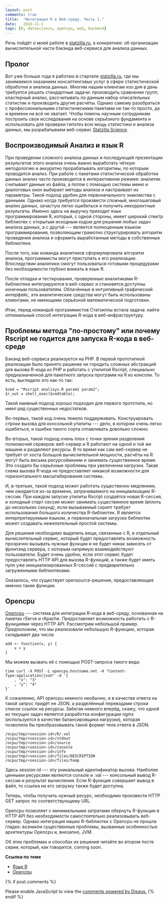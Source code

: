 ```yaml
---
layout: post
comments: true
title:  "Интеграция R в Web-среду. Часть 1."
date:   2016-11-1
tags: [R, datascience, opencpu, web, backend]
---
```


Речь пойдёт о моей работе в [statzilla.ru](http://statzilla.ru/), а конкретнее: 
об организации вычислительной части бэкэнда веб-сервиса для анализа данных. 

## Пролог

Вот уже больше года я работаю в стартапе [statzilla.ru](http://statzilla.ru/), где
мы занимаемся оказанием консалтинговых 
услуг в сфере статистической обработки и анализа данных. Многим нашим 
клиентам изо дня в день требуется решать стандартные задачи: производить 
сравнение групп, кластерный анализ, рассчитывать по данным набор описательных 
статистик и производить другие расчёты. Однако самому разобраться с 
профессиональными статистическими пакетами не так-то просто, да и времени на всё 
не хватает. Чтобы помочь научным сотрудникам построить свои исследования на основе 
серьёзного фундамента и использовать для проверки гипотез всю мощь статистики и
анализа данных, мы разрабатываем веб-сервис [Statzilla Science](online.statzilla.ru).       

## Воспроизводимый Анализ и язык R

При проведении сложного анализа данных и последующей презентации результатов 
этого анализа очень важно выработать чёткую методологию и аккуратно прорабатывать 
алгоритмы, по которым проводится анализ. При работе с пакетами статистической 
обработки данных анализ часто производится в интерактивном режиме: аналитик 
считывает данные из файла, а потом с помощью системы меню и диалоговых окон 
выбирает методы анализа и настраивает их параметры. Такой подход удобен для 
первоначального знакомства с данными. Однако когда требуется произвести сложный, 
многошаговый анализ данных, зачастую легко ошибиться и получить некорректные 
результаты. Именно здесь на выручку приходит язык программирования R, который, с 
одной стороны, имеет широкий спектр библиотек с открытым исходным кодом для решения 
любых задач анализа данных, а с другой --- является полноценным языком программирования, 
позволяющим грамотно структурировать алгоритм проведения анализа и оформить 
выработанные методы в собственные библиотеки.          

После того, как команда аналитиков сформулировала алгоритм анализа, программисты 
могут приступать к его реализации. Впоследствии аналитики смогут пользоваться 
готовыми процедурами без необходимости глубоко вникать в язык R.

После отладки и тестирования, проверенные аналитиками R-библиотеки интегрируются 
в веб-сервис и становятся доступны конечным пользователям. Облачённые в интуитивный 
графический интерфейс, эти аналитические средства могут быть использованы клиентами, 
не имеющими серьёзной математической подготовки. 

Итак, перед командой программистов Статзиллы встала задача: найти оптимальный 
способ интеграции R-кода в веб-инфраструктуру. 

## Проблемы метода "по-простому" или почему Rscript не годится для запуска R-кода в веб-среде

Бэкэнд веб-сервиса реализуется на PHP. В первой прототипной реализации 
было принято решение не городить сложных абстракций для вызова R-кода из PHP 
и работать с утилитой Rscript, специально предназначенной 
для пакетного запуска программ на R из консоли. То есть, выглядело это как-то так: 

```
$cmd = "Rscript analisys.R param1 param2";
$r_out = shell_exec($cmdtable);
```

Такой наивный подход хорошо подходил для первого прототипа, но имел ряд
существенных недостатков. 

Во-первых, такой код очень тяжело поддерживать. Конструировать строки вызова для 
консольной утилиты --- дело, в котором очень легко ошибиться, и ошибки такого сорта 
отлавливать довольно сложно. 

Во-вторых, такой подход очень плох с точки зрения разделения полномочий серверов:
веб-сервер и R работают на одной и той же машине и разделяют ресурсы. В то время 
как сам веб-сервер не требует от хоста большой вычислительной мощности, расчёты 
на R могут быть весьма ресурсоёмкими и занимать существенное время.   
Это создало бы серьёзные проблемы при увеличении нагрузки. Такая схема вызова 
R-кода не предоставляет никакой возможности для горизонтального масштабирования 
системы. 

И, в-третьих, такой подход может работать существенно медленнее, чем ожидается
из-за времени, затрачиваемого на инициализацию R-сессии. При каждом запуске 
утилиты Rscript создаётся новая R-сессия, и холодный старт сессии может занимать
существенное время (вплоть до нескольких секунд), если вызываемый скрипт требует 
использования большого количества R-библиотек. R является интерпретируемым языком, 
и первоначальная загрузка библиотек может создавать нежелательный простой системы.

Для решения необходимо выделить вещи, связанные с R, в отдельный вычислительный 
сервис, который будет предоставлять возможность прозрачно вызывать нужные функции 
и не будет никак зависеть от фронтэнд сервера, с которым напрямую взаимодействуют    
пользователи. Будет очень удобно, если этот сервис будет предоставлять HTTP API 
для вызова R-функций, а также будет иметь пулл уже инициализированных R-сессий с 
предварительно загруженными библиотеками. 

Оказалось, что существует opensource-решение, предоставляющее именно такие функции.

## Opencpu

[Opencpu](https://www.opencpu.org/) --- система для интеграции R-кода в веб-среду, 
основанная на пакетах rServe и rApache. Предоставляет возможность работать с 
R-функциями через HTTP API. Рассмотрим небольшой пример. Предположим, что мы
реализовали небольшую R-функцию, которая складывает два числа: 

```
add <- function(x, y) {
    x + y
}
``` 

Мы можем вызвать её с помощью POST-запроса такого вида: 

```
time curl -X POST -L opencpu.hostname.net -H "Content-Type:application/json" -d '{
    , "x": "3"
    , "y": "4"
}'
```

К сожалению, API opencpu немного необычно, и в качестве ответа на такой запрос 
придёт не JSON, а разделённый переводами строки список ссылок на ресурсы.
Забегая немного вперёд, скажу, что одной из текущих задач является разработка 
конфигурации nginx (используется в качестве балансировщика нагрузки), которая 
позволяла бы преобразовывать такой формат тела ответа в JSON. 

```
/ocpu/tmp/<session-id>/R/.val
/ocpu/tmp/<session-id>/stdout
/ocpu/tmp/<session-id>/source
/ocpu/tmp/<session-id>/console
/ocpu/tmp/<session-id>/info
/ocpu/tmp/<session-id>/files/DESCRIPTION
/ocpu/tmp/<session-id>/files/temp
``` 

Здесь session-id --- эту уникальный идентификатор вызова. Наиболее ценными 
ресурсами являются console и .val --- консольный вывод R-сессии и результат 
вычисления. Если R-функция совершает вывод в файл, то ссылка на его загрузку 
также будет доступна. 

Теперь, чтобы получить нужный ресурс, необходимо произвести HTTP GET запрос по 
соответствующему URL.  

Opencpu позволяет с минимальными затратами обернуть R-функции в HTTP API без 
необходимости самостоятельно реализовывать веб-сервер. Однако интеграция 
наших R-библиотек с Opencpu не прошла гладко: возникли существенные проблемы, 
вызванные особенностью архитектуры Opencpu и, внезапно, JVM. 

Об этих проблемах и способах их решения читайте во втором посте серии, который, 
как говорится, coming soon. 

**Ссылки по теме** 

* [Язык R](https://www.r-project.org/)
* [Opencpu](https://www.opencpu.org/) 


{% if post.comments %}
<div id="disqus_thread"></div>
<script>
    /**
     *  RECOMMENDED CONFIGURATION VARIABLES: EDIT AND UNCOMMENT THE SECTION BELOW TO INSERT DYNAMIC VALUES FROM YOUR PLATFORM OR CMS.
     *  LEARN WHY DEFINING THESE VARIABLES IS IMPORTANT: https://disqus.com/admin/universalcode/##configuration-variables
     */
    
    // var disqus_config = function () {
    //     this.page.url = PAGE_URL;  // Replace PAGE_URL with your page's canonical URL variable
    //     this.page.identifier = PAGE_IDENTIFIER; // Replace PAGE_IDENTIFIER with your page's unique identifier variable
    // };
    
    (function() {  // DON'T EDIT BELOW THIS LINE
        var d = document, s = d.createElement('script');
        
        s.src = '//geo2a.disqus.com/embed.js';
        
        s.setAttribute('data-timestamp', +new Date());
        (d.head || d.body).appendChild(s);
    })();
</script>
<noscript>Please enable JavaScript to view the <a href="https://disqus.com/?ref_noscript" rel="nofollow">comments powered by Disqus.</a></noscript>
{% endif %}
